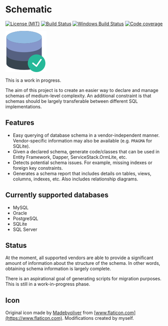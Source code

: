 # Schematic

[![License (MIT)](https://img.shields.io/badge/license-MIT-blue.svg)](https://opensource.org/licenses/MIT) [![Build Status](https://img.shields.io/travis/sjp/Schematic?label=travis%3Amaster&logo=travis)](https://travis-ci.com/sjp/Schematic) [![Windows Build Status](https://img.shields.io/appveyor/build/sjp/sjp-schema?label=appveyor%3Amaster&logo=appveyor)](https://ci.appveyor.com/project/sjp/sjp-schema) [![Code coverage](https://img.shields.io/codecov/c/gh/sjp/Schematic?logo=codecov)](https://codecov.io/gh/sjp/Schematic)

![Project icon](database.png)

This is a work in progress.

The aim of this project is to create an easier way to declare and manage schemas of medium-level complexity. An additional constraint is that schemas should be largely transferable between different SQL implementations.

## Features

* Easy querying of database schema in a vendor-independent manner. Vendor-specific information may also be available (e.g. `PRAGMA` for SQLite).
* Given a declared schema, generate code/classes that can be used in Entity Framework, Dapper, ServiceStack.OrmLite, etc.
* Detects potential schema issues. For example, missing indexes or foreign key constraints.
* Generates a schema report that includes details on tables, views, columns, indexes, etc. Also includes relationship diagrams.

## Currently supported databases

* MySQL
* Oracle
* PostgreSQL
* SQLite
* SQL Server

## Status

At the moment, all supported vendors are able to provide a significant amount of information about the structure of the schema. In other words, obtaining schema information is largely complete.

There is an aspirational goal of generating scripts for migration purposes. This is still in a work-in-progress phase.

## Icon

Original icon made by [Madebyoliver](https://dribbble.com/olivers) from [www.flaticon.com](https://www.flaticon.com). Modifications created by myself.
